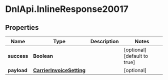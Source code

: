 # DnlApi.InlineResponse20017

## Properties
Name | Type | Description | Notes
------------ | ------------- | ------------- | -------------
**success** | **Boolean** |  | [optional] [default to true]
**payload** | [**CarrierInvoiceSetting**](CarrierInvoiceSetting.md) |  | [optional] 


